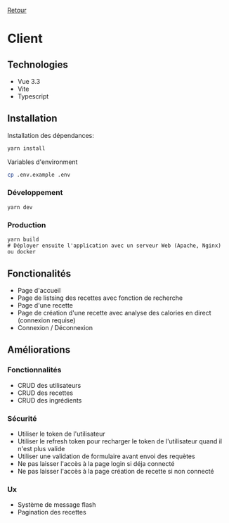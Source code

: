 [Retour](../README.md)

# Client

## Technologies

- Vue 3.3
- Vite
- Typescript

## Installation

Installation des dépendances:

```bash
yarn install
```

Variables d'environment

```bash
cp .env.example .env
```

### Développement

```shell
yarn dev
```

### Production

```shell
yarn build
# Déployer ensuite l'application avec un serveur Web (Apache, Nginx) ou docker
```

## Fonctionalités

- Page d'accueil
- Page de listsing des recettes avec fonction de recherche
- Page d'une recette
- Page de création d'une recette avec analyse des calories en direct (connexion requise)
- Connexion / Déconnexion

## Améliorations

### Fonctionnalités

- CRUD des utilisateurs
- CRUD des recettes
- CRUD des ingrédients

### Sécurité

- Utiliser le token de l'utilisateur
- Utiliser le refresh token pour recharger le token de l'utilisateur quand il n'est plus valide
- Utiliser une validation de formulaire avant envoi des requètes
- Ne pas laisser l'accès à la page login si déja connecté
- Ne pas laisser l'accès à la page création de recette si non connecté

### Ux

- Système de message flash
- Pagination des recettes
